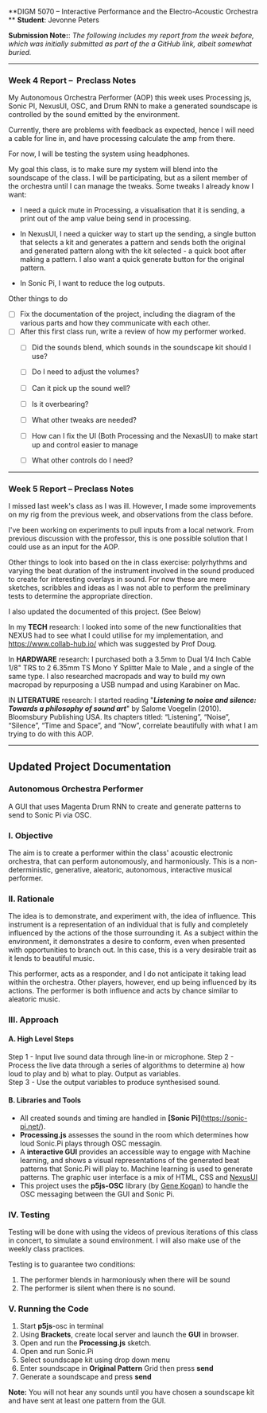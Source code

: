 **DIGM 5070 – Interactive Performance and the Electro-Acoustic Orchestra  
**
**Student**: Jevonne Peters

**Submission Note:**: *The following includes my report from the week before, which was initially submitted as part of the a GitHub link, albeit somewhat buried.* 

---

### Week 4 Report –  Preclass Notes


My Autonomous Orchestra Performer (AOP) this week uses Processing js, Sonic PI, NexusUI, OSC, and Drum RNN to make a generated soundscape is controlled by the sound emitted by the environment.

Currently, there are problems with feedback as expected, hence I will need a cable for line in, and have processing calculate the amp from there.

For now, I will be testing the system using headphones. 

My goal this class, is to make sure my system will blend into the soundscape of the class. I will be participating, but as a silent member of the orchestra until I can manage the tweaks. Some tweaks I already know I want:

 - I need a quick mute in Processing, a visualisation that it is sending, a print out of the amp value being send in processing.
 
 - In NexusUI, I need a quicker way to start up the sending, a single button that selects a kit and generates a pattern and sends both the original and generated pattern along with the kit selected - a quick boot after making a pattern. I also want a quick generate button for the original pattern.
 
- In Sonic Pi, I want to reduce the log outputs.

Other things to do
- [ ] Fix the documentation of the project, including the diagram of the various parts and how they communicate with each other.
- [ ] After this first class run, write a review of how my performer worked.
	- [ ] Did the sounds blend, which sounds in the soundscape kit should I use?
	- [ ] Do I need to adjust the volumes?
	- [ ] Can it pick up the sound well?
	- [ ] Is it overbearing?
	- [ ] What other tweaks are needed?
	- [ ] How can I fix the UI (Both Processing and the NexasUI) to make start up and control easier to manage
	- [ ] What other controls do I need? 


---

### Week 5 Report – Preclass Notes

I missed last week's class as I was ill. However, I made some improvements on my rig from the previous week, and observations from the class before. 

I've been working on experiments to pull inputs from a local network. From previous discussion with the professor, this is one possible solution that I could use as an input for the AOP. 

Other things to look into based on the in class exercise: polyrhythms and varying the beat duration of the instrument involved in the sound produced to create for interesting overlays in sound. For now these are mere sketches, scribbles and ideas as I was not able to perform the preliminary tests to determine the appropriate direction.

I also updated the documented of this project. (See Below)

In my **TECH** research: I looked into some of the new functionalities that NEXUS had to see what I could utilise for my implementation, and https://www.collab-hub.io/ which was suggested by Prof Doug.

In **HARDWARE** research: I purchased both a 3.5mm to Dual 1/4 Inch Cable 1/8" TRS to 2 6.35mm TS Mono Y Splitter Male to Male , and a single of the same type. I also researched macropads and way to build my own macropad by repurposing a USB numpad and using Karabiner on Mac. 

IN **LITERATURE** research: I started reading  "***Listening to noise and silence: Towards a philosophy of sound art***" by Salome Voegelin (2010). Bloomsbury Publishing USA. Its chapters titled: “Listening”, “Noise”, “Silence”, “Time and Space”, and “Now”, correlate beautifully with what I am trying to do with this AOP. 

---

## Updated Project Documentation


### Autonomous Orchestra Performer

A GUI that uses Magenta Drum RNN to create and generate patterns to send to Sonic Pi via OSC.

### I. Objective
The aim is to create a performer within the class' acoustic electronic orchestra, that can perform autonomously, and harmoniously. This is a non-deterministic, generative, aleatoric, autonomous, interactive musical performer. 

### II. Rationale
The idea is to demonstrate, and experiment with, the idea of influence. This instrument is a representation of an individual that is fully and completely influenced by the actions of the those surrounding it. As a subject within the environment, it demonstrates a desire to conform, even when presented with opportunities to branch out. In this case, this is a very desirable trait as it lends to beautiful music.

This performer, acts as a responder, and I do not anticipate it taking lead within the orchestra. Other players, however, end up being influenced by its actions. The performer is both influence and acts by chance similar to aleatoric music.


### III. Approach

#### A. High Level Steps
Step 1 - Input live sound data through line-in or microphone.
Step 2 - Process the live data through a series of algorithms to determine a) how loud to play and b) what to play. Output as variables.  
Step 3 - Use the output variables to produce synthesised sound.

#### B. Libraries and Tools
- All created sounds and timing are handled in **[Sonic Pi]**(https://sonic-pi.net/).
- **Processing.js** assesses the sound in the room which determines how loud Sonic.Pi plays through OSC messagin.
- A **interactive GUI** provides an accessible way to engage with Machine learning, and shows a visual representations of the generated beat patterns that Sonic.Pi will play to. Machine learning is used to generate patterns. The graphic user interface is a mix of HTML, CSS and [NexusUI](https://nexus-js.github.io/ui/)
- This project uses the **p5js-OSC** library (by [Gene Kogan](https://github.com/genekogan/p5js-osc)) to handle the OSC messaging between the GUI and Sonic Pi.

### IV. Testing 
Testing will be done with using the videos of previous iterations of this class in concert, to simulate a sound environment. I will also make use of the weekly class practices. 

Testing is to guarantee two conditions:
1. The performer blends in harmoniously when there will be sound
2. The performer is silent when there is no sound.

### V. Running the Code
1. Start **p5js**-osc in terminal
2. Using **Brackets**, create local server and launch the **GUI** in browser.
3.  Open and run the **Processing.js** sketch.
4. Open and run Sonic.Pi
5. Select soundscape kit using drop down menu
6. Enter  soundscape in **Original Pattern** Grid then press **send**
7. Generate a soundscape and press **send**



**Note:** You will not hear any sounds until you have chosen a soundscape kit and have sent at least one pattern from the GUI.